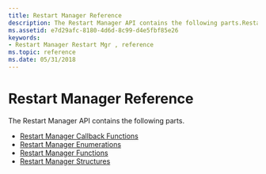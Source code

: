 ```yaml
---
title: Restart Manager Reference
description: The Restart Manager API contains the following parts.Restart Manager Callback FunctionsRestart Manager EnumerationsRestart Manager FunctionsRestart Manager Structures
ms.assetid: e7d29afc-8180-4d6d-8c99-d4e5fbf85e26
keywords:
- Restart Manager Restart Mgr , reference
ms.topic: reference
ms.date: 05/31/2018
---
```


# Restart Manager Reference

The Restart Manager API contains the following parts.

-   [Restart Manager Callback Functions](callback-functions.md)
-   [Restart Manager Enumerations](enumerations.md)
-   [Restart Manager Functions](functions.md)
-   [Restart Manager Structures](structures.md)

 

 




